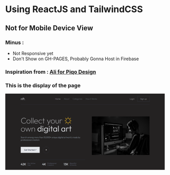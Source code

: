 # Using ReactJS and TailwindCSS
## Not for Mobile Device View
### Minus : 
- Not Responsive yet
- Don't Show on GH-PAGES, Probably Gonna Host in Firebase 
### Inspiration from : [Ali for Piqo Design](https://dribbble.com/shots/16978042-NFT-Website-Hero-Header-Dark-Theme)
### This is the display of the page
![This is an image](nft.PNG)
